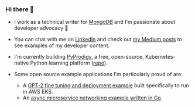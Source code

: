 ### Hi there 👋

- I work as a technical writer for [MongoDB](https://www.mongodb.com/) and I'm passionate about developer advocacy 🥑
- You can chat with me on [LinkedIn](https://www.linkedin.com/in/jeff-v-28b588152/) and check out [my Medium posts](https://medium.com/@jeff.d.vincent) to see examples of my developer content.

- I'm currently building [PyProdigy](https://pyprodigy.dev), a free, open-source, Kubernetes-native Python learning platform ([repo](https://github.com/jeff-vincent/PyProdigy)).

- Some open source example applications I'm particularly proud of are:
  - A [GPT-2 fine tuning and deployment example](https://github.com/jeff-vincent/velocity-gpt2-eks-example) built specifically to run in AWS EKS.
  - An [async microservice networking example written in Go](https://github.com/jeff-vincent/go-gin-redis-mongodb).
